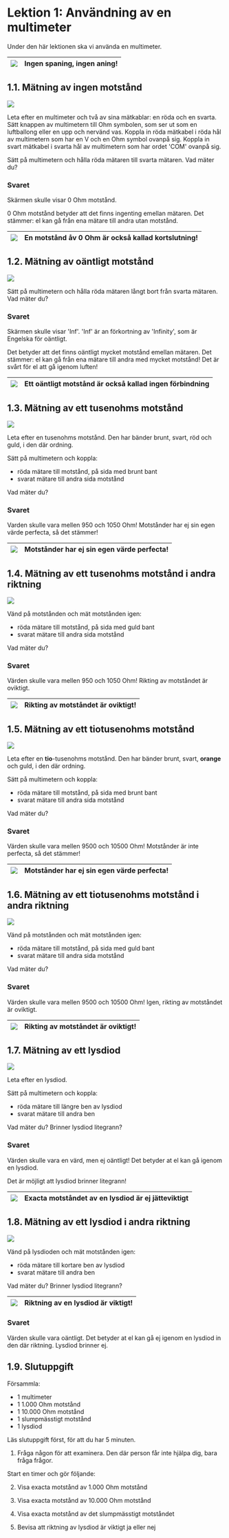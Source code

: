 # Lektion 1: Användning av en multimeter

Under den här lektionen ska vi använda en multimeter.

![](EmojiSunglasses.png) | Ingen spaning, ingen aning!
|-------------|----------------------------------------|

## 1.1. Mätning av ingen motstånd

![](anvaendning_av_en_multimeter_kortslutning.png)

Leta efter en multimeter och två av sina mätkablar: en röda och en svarta.
Sätt knappen av multimetern till Ohm symbolen,
som ser ut som en luftballong eller en upp och nervänd vas.
Koppla in röda mätkabel i röda hål av multimetern som har en V och en
Ohm symbol ovanpå sig.
Koppla in svart mätkabel i svarta hål av multimetern som har ordet 'COM' ovanpå sig.

Sätt på multimetern och hålla röda mätaren till svarta mätaren.
Vad mäter du?

### Svaret

Skärmen skulle visar 0 Ohm motstånd.

0 Ohm motstånd betyder att det finns ingenting emellan mätaren.
Det stämmer: el kan gå från ena mätare till andra utan motstånd.

![](EmojiBowtie.png) | En motstånd åv 0 Ohm är också kallad kortslutning!
:-------------:|:----------------------------------------: 

## 1.2. Mätning av oäntligt motstånd

![](anvaendning_av_en_multimeter_luft.png)

Sätt på multimetern och hålla röda mätaren långt bort från svarta mätaren.
Vad mäter du?

### Svaret

Skärmen skulle visar 'Inf'. 'Inf' är an förkortning av 'Infinity',
som är Engelska för oäntligt.

Det betyder att det finns oäntligt mycket motstånd emellan mätaren.
Det stämmer: el kan gå från ena mätare till andra med mycket motstånd!
Det är svårt för el att gå igenom luften!

![](EmojiBowtie.png) | Ett oäntligt motstånd är också kallad ingen förbindning
:-------------:|:----------------------------------------: 

## 1.3. Mätning av ett tusenohms motstånd

![](anvaendning_av_en_multimeter_1000_1.png)

Leta efter en tusenohms motstånd.
Den har bänder brunt, svart, röd och guld, i den där ordning.

Sätt på multimetern och koppla:

 * röda mätare till motstånd, på sida med brunt bant 
 * svarat mätare till andra sida motstånd

Vad mäter du?

### Svaret

Varden skulle vara mellen 950 och 1050 Ohm!
Motstånder har ej sin egen värde perfecta, så det stämmer!

![](EmojiBowtie.png) | Motstånder har ej sin egen värde perfecta!
:-------------:|:----------------------------------------: 

## 1.4. Mätning av ett tusenohms motstånd i andra riktning

![](anvaendning_av_en_multimeter_1000_2.png)

Vänd på motstånden och mät motstånden igen:

 * röda mätare till motstånd, på sida med guld bant 
 * svarat mätare till andra sida motstånd

Vad mäter du?

### Svaret

Värden skulle vara mellen 950 och 1050 Ohm!
Rikting av motståndet är oviktigt.

![](EmojiBowtie.png) | Rikting av motståndet är oviktigt!
:-------------:|:----------------------------------------: 

## 1.5. Mätning av ett tiotusenohms motstånd

![](anvaendning_av_en_multimeter_10000_1.png)

Leta efter en **tio**-tusenohms motstånd.
Den har bänder brunt, svart, **orange** och guld, i den där ordning.

Sätt på multimetern och koppla:

 * röda mätare till motstånd, på sida med brunt bant 
 * svarat mätare till andra sida motstånd

Vad mäter du?

### Svaret

Värden skulle vara mellen 9500 och 10500 Ohm!
Motstånder är inte perfecta, så det stämmer!

![](EmojiBowtie.png) | Motstånder har ej sin egen värde perfecta!
:-------------:|:----------------------------------------: 

## 1.6. Mätning av ett tiotusenohms motstånd i andra riktning

![](anvaendning_av_en_multimeter_10000_2.png)

Vänd på motstånden och mät motstånden igen:

 * röda mätare till motstånd, på sida med guld bant 
 * svarat mätare till andra sida motstånd

Vad mäter du?

### Svaret

Värden skulle vara mellen 9500 och 10500 Ohm!
Igen, rikting av motståndet är oviktigt.

![](EmojiBowtie.png) | Rikting av motståndet är oviktigt!
:-------------:|:----------------------------------------: 

## 1.7. Mätning av ett lysdiod

![](anvaendning_av_en_multimeter_lysdiod_1.png)

Leta efter en lysdiod.

Sätt på multimetern och koppla:

 * röda mätare till längre ben av lysdiod
 * svarat mätare till andra ben

Vad mäter du? Brinner lysdiod litegrann?

### Svaret

Värden skulle vara en värd, men ej oäntligt!
Det betyder at el kan gå igenom en lysdiod.

Det är möjligt att lysdiod brinner litegrann!

![](EmojiBowtie.png) | Exacta motståndet av en lysdiod är ej jätteviktigt
:-------------:|:----------------------------------------: 

## 1.8. Mätning av ett lysdiod i andra riktning

![](anvaendning_av_en_multimeter_lysdiod_2.png)

Vänd på lysdioden och mät motstånden igen:

 * röda mätare till kortare ben av lysdiod
 * svarat mätare till andra ben

Vad mäter du? Brinner lysdiod litegrann?

![](EmojiBowtie.png) | Riktning av en lysdiod är viktigt!
:-------------:|:----------------------------------------: 

### Svaret

Värden skulle vara oäntligt.
Det betyder at el kan gå ej igenom en lysdiod in den där riktning.
Lysdiod brinner ej.

## 1.9. Slutuppgift

Försammla:

 * 1 multimeter
 * 1 1.000 Ohm motstånd
 * 1 10.000 Ohm motstånd
 * 1 slumpmässtigt motstånd
 * 1 lysdiod

Läs slutuppgift först, för att du har 5 minuten.

1. Fråga någon för att examinera. Den där person får inte hjälpa dig,
bara fråga frågor.

Start en timer och gör följande:

2. Visa exacta motstånd av 1.000 Ohm motstånd

3. Visa exacta motstånd av 10.000 Ohm motstånd

4. Visa exacta motstånd av det slumpmässtigt motståndet

5. Bevisa att riktning av lysdiod är viktigt ja eller nej
